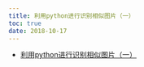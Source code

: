 ```yaml
---
title: 利用python进行识别相似图片（一）
toc: true
date: 2018-10-17
---
```



- [利用python进行识别相似图片（一）](https://segmentfault.com/a/1190000004467183)
